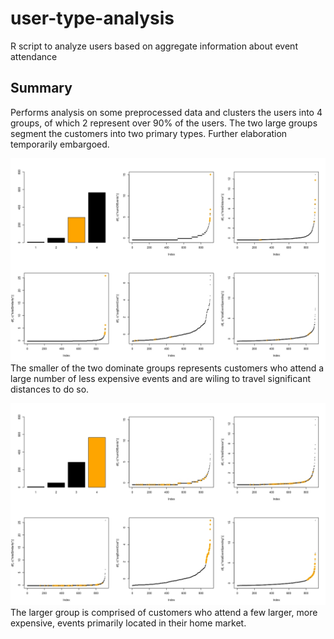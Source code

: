 # user-type-analysis
R script to analyze users based on aggregate information about event attendance

## Summary
Performs analysis on some preprocessed data and clusters the users into 4 groups, of which 2 represent over 90% of the users. The two large groups segment the customers into two primary types. Further elaboration temporarily embargoed.

![Group 3 Graphs](https://github.com/eriston/user-type-analysis/blob/master/number3large.jpeg)
The smaller of the two dominate groups represents customers who attend a large number of less expensive events and are wiling to travel significant distances to do so.

![Group 4 Graphs](https://github.com/eriston/user-type-analysis/blob/master/number4large.jpeg)
The larger group is comprised of customers who attend a few larger, more expensive, events primarily located in their home market.
